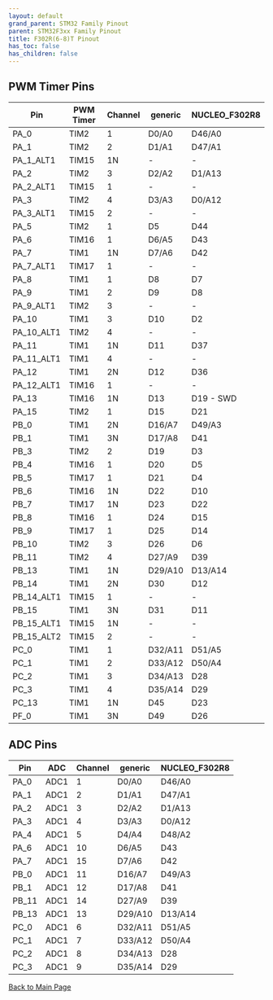 ```yaml
---
layout: default
grand_parent: STM32 Family Pinout
parent: STM32F3xx Family Pinout
title: F302R(6-8)T Pinout
has_toc: false
has_children: false
---
```


## PWM Timer Pins

| Pin | PWM Timer | Channel | generic | NUCLEO_F302R8 |
| --- | --- | --- | --- | --- |
| PA_0 | TIM2 | 1 | D0/A0 | D46/A0 |
| PA_1 | TIM2 | 2 | D1/A1 | D47/A1 |
| PA_1_ALT1 | TIM15 | 1N | - | - |
| PA_2 | TIM2 | 3 | D2/A2 | D1/A13 |
| PA_2_ALT1 | TIM15 | 1 | - | - |
| PA_3 | TIM2 | 4 | D3/A3 | D0/A12 |
| PA_3_ALT1 | TIM15 | 2 | - | - |
| PA_5 | TIM2 | 1 | D5 | D44 |
| PA_6 | TIM16 | 1 | D6/A5 | D43 |
| PA_7 | TIM1 | 1N | D7/A6 | D42 |
| PA_7_ALT1 | TIM17 | 1 | - | - |
| PA_8 | TIM1 | 1 | D8 | D7 |
| PA_9 | TIM1 | 2 | D9 | D8 |
| PA_9_ALT1 | TIM2 | 3 | - | - |
| PA_10 | TIM1 | 3 | D10 | D2 |
| PA_10_ALT1 | TIM2 | 4 | - | - |
| PA_11 | TIM1 | 1N | D11 | D37 |
| PA_11_ALT1 | TIM1 | 4 | - | - |
| PA_12 | TIM1 | 2N | D12 | D36 |
| PA_12_ALT1 | TIM16 | 1 | - | - |
| PA_13 | TIM16 | 1N | D13 | D19 - SWD |
| PA_15 | TIM2 | 1 | D15 | D21 |
| PB_0 | TIM1 | 2N | D16/A7 | D49/A3 |
| PB_1 | TIM1 | 3N | D17/A8 | D41 |
| PB_3 | TIM2 | 2 | D19 | D3 |
| PB_4 | TIM16 | 1 | D20 | D5 |
| PB_5 | TIM17 | 1 | D21 | D4 |
| PB_6 | TIM16 | 1N | D22 | D10 |
| PB_7 | TIM17 | 1N | D23 | D22 |
| PB_8 | TIM16 | 1 | D24 | D15 |
| PB_9 | TIM17 | 1 | D25 | D14 |
| PB_10 | TIM2 | 3 | D26 | D6 |
| PB_11 | TIM2 | 4 | D27/A9 | D39 |
| PB_13 | TIM1 | 1N | D29/A10 | D13/A14 |
| PB_14 | TIM1 | 2N | D30 | D12 |
| PB_14_ALT1 | TIM15 | 1 | - | - |
| PB_15 | TIM1 | 3N | D31 | D11 |
| PB_15_ALT1 | TIM15 | 1N | - | - |
| PB_15_ALT2 | TIM15 | 2 | - | - |
| PC_0 | TIM1 | 1 | D32/A11 | D51/A5 |
| PC_1 | TIM1 | 2 | D33/A12 | D50/A4 |
| PC_2 | TIM1 | 3 | D34/A13 | D28 |
| PC_3 | TIM1 | 4 | D35/A14 | D29 |
| PC_13 | TIM1 | 1N | D45 | D23 |
| PF_0 | TIM1 | 3N | D49 | D26 |


## ADC Pins

| Pin | ADC | Channel | generic | NUCLEO_F302R8 |
| --- | --- | --- | --- | --- |
| PA_0 | ADC1 | 1 | D0/A0 | D46/A0 |
| PA_1 | ADC1 | 2 | D1/A1 | D47/A1 |
| PA_2 | ADC1 | 3 | D2/A2 | D1/A13 |
| PA_3 | ADC1 | 4 | D3/A3 | D0/A12 |
| PA_4 | ADC1 | 5 | D4/A4 | D48/A2 |
| PA_6 | ADC1 | 10 | D6/A5 | D43 |
| PA_7 | ADC1 | 15 | D7/A6 | D42 |
| PB_0 | ADC1 | 11 | D16/A7 | D49/A3 |
| PB_1 | ADC1 | 12 | D17/A8 | D41 |
| PB_11 | ADC1 | 14 | D27/A9 | D39 |
| PB_13 | ADC1 | 13 | D29/A10 | D13/A14 |
| PC_0 | ADC1 | 6 | D32/A11 | D51/A5 |
| PC_1 | ADC1 | 7 | D33/A12 | D50/A4 |
| PC_2 | ADC1 | 8 | D34/A13 | D28 |
| PC_3 | ADC1 | 9 | D35/A14 | D29 |


[Back to Main Page](../../)